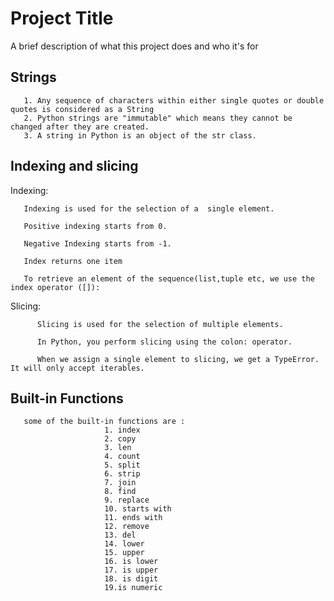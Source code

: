 


# Project Title

A brief description of what this project does and who it's for

## Strings
       1. Any sequence of characters within either single quotes or double quotes is considered as a String
       2. Python strings are "immutable" which means they cannot be changed after they are created.
       3. A string in Python is an object of the str class. 
## Indexing and slicing

Indexing:

       Indexing is used for the selection of a  single element.

       Positive indexing starts from 0.

       Negative Indexing starts from -1.

       Index returns one item

       To retrieve an element of the sequence(list,tuple etc, we use the index operator ([]):
           
       
Slicing: 
          
          Slicing is used for the selection of multiple elements.

          In Python, you perform slicing using the colon: operator.
          
          When we assign a single element to slicing, we get a TypeError. It will only accept iterables.


## Built-in Functions 

       some of the built-in functions are :
                         1. index
                         2. copy
                         3. len
                         4. count
                         5. split
                         6. strip
                         7. join
                         8. find
                         9. replace
                         10. starts with
                         11. ends with 
                         12. remove
                         13. del
                         14. lower
                         15. upper
                         16. is lower
                         17. is upper
                         18. is digit
                         19.is numeric
